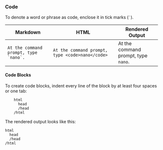 ### Code

To denote a word or phrase as code, enclose it in tick marks (`` ` ``).

| Markdown | HTML | Rendered Output |
| -------- | ---- | --------------- |
| ``At the command prompt, type `nano`.`` | `At the command prompt, type <code>nano</code> ` | At the command prompt, type `nano`. |

#### Code Blocks

To create code blocks, indent every line of the block by at least four spaces or one tab:

```
    html
      head
      /head
    /html
```

The rendered output looks like this:

    html
      head
      /head
    /html
